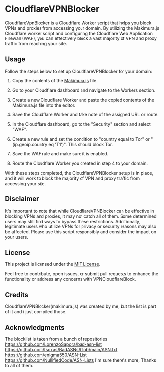 # CloudflareVPNBlocker

CloudflareVpnBlocker is a Cloudflare Worker script that helps you block VPNs and proxies from accessing your domain. By utilizing the Makimura.js Cloudflare worker script and configuring the Cloudflare Web Application Firewall (WAF), you can effectively block a vast majority of VPN and proxy traffic from reaching your site.

## Usage

Follow the steps below to set up CloudflareVPNBlocker for your domain:

1. Copy the contents of the [Makimura.js](Makimura.js) file.

2. Go to your Cloudflare dashboard and navigate to the Workers section.

3. Create a new Cloudflare Worker and paste the copied contents of the Makimura.js file into the editor.

4. Save the Cloudflare Worker and take note of the assigned URL or route.

5. In the Cloudflare dashboard, go to the "Security" section and select "WAF".

6. Create a new rule and set the condition to "country equal to Tor" or "(ip.geoip.country eq 'T1')". This should block Tor.

7. Save the WAF rule and make sure it is enabled.

8. Route the Cloudflare Worker you created in step 4 to your domain.

With these steps completed, the CloudflareVPNBlocker  setup is in place, and it will work to block the majority of VPN and proxy traffic from accessing your site.

## Disclaimer

It's important to note that while CloudflareVPNBlocker  can be effective in blocking VPNs and proxies, it may not catch all of them. Some determined users may still find ways to bypass these restrictions. Additionally, legitimate users who utilize VPNs for privacy or security reasons may also be affected. Please use this script responsibly and consider the impact on your users.

## License

This project is licensed under the [MIT License](LICENSE).

Feel free to contribute, open issues, or submit pull requests to enhance the functionality or address any concerns with VPNCloudflareBlock.

## Credits

CloudflareVPNBlocker(makimura.js)  was created by  me, but the list is part of it and i just compiled those. 

## Acknowledgments

The blocklist is taken from a bunch of repositories 
https://github.com/LorenzoSapora/bad-asn-list
https://github.com/tsoxas/BadASNs/blob/main/ASN.txt
https://github.com/enigma550/ASN-List
https://github.com/NullifiedCode/ASN-Lists
I'm sure there's more, Thanks to all of them. 

